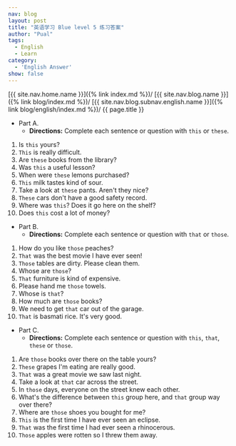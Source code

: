 ```yaml
---
nav: blog
layout: post
title: "英语学习 Blue level 5 练习答案"
author: "Pual"
tags:
  - English
  - Learn
category:
  - 'English Answer'
show: false
---
```


[{{ site.nav.home.name }}]({% link index.md %})/
[{{ site.nav.blog.name }}]({% link blog/index.md %})/
[{{ site.nav.blog.subnav.english.name }}]({% link blog/english/index.md %})/
{{ page.title }}

* Part A.
    * __Directions:__ Complete each sentence or question with `this` or `these`.
1. Is `this` yours?
2. `This` is really difficult.
3. Are `these` books from the library?
4. Was `this` a useful lesson?
5. When were `these` lemons purchased?
6. `This` milk tastes kind of sour.
7. Take a look at `these` pants. Aren't they nice?
8. `These` cars don't have a good safety record.
9. Where was `this`? Does it go here on the shelf?
10. Does `this` cost a lot of money?
 
* Part B.
    * __Directions:__ Complete each sentence or question with `that` or `those`.
1. How do you like `those` peaches?
2. `That` was the best movie I have ever seen!
3. `Those` tables are dirty. Please clean them.
4. Whose are `those`?
5. `That` furniture is kind of expensive.
6. Please hand me `those` towels.
7. Whose is `that`?
8. How much are `those` books?
9. We need to get `that` car out of the garage.
10. `That` is basmati rice. It's very good.

* Part C.
    * __Directions:__ Complete each sentence or question with `this`, `that`, `these` or `those`.
1. Are `those` books over there on the table yours?
2. `These` grapes I'm eating are really good.
3. `That` was a great movie we saw last night.
4. Take a look at `that` car across the street.
5. In `those` days, everyone on the street knew each other.
6. What's the difference between `this` group here, and
`that` group way over there?
7. Where are `those` shoes you bought for me?
8. `This` is the first time I have ever seen an eclipse.
9. `That` was the first time I had ever seen a rhinocerous.
10. `Those` apples were rotten so I threw them away.